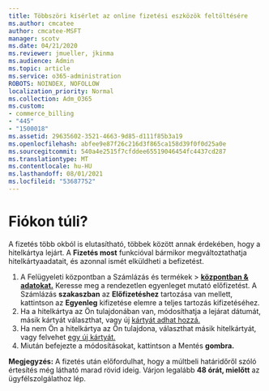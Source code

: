 ```yaml
---
title: Többszöri kísérlet az online fizetési eszközök feltöltésére
ms.author: cmcatee
author: cmcatee-MSFT
manager: scotv
ms.date: 04/21/2020
ms.reviewer: jmueller, jkinma
ms.audience: Admin
ms.topic: article
ms.service: o365-administration
ROBOTS: NOINDEX, NOFOLLOW
localization_priority: Normal
ms.collection: Adm_O365
ms.custom:
- commerce_billing
- "445"
- "1500018"
ms.assetid: 29635602-3521-4663-9d85-d111f85b3a19
ms.openlocfilehash: abfee9e87f26c216d3f865ca158d39f0f0d25a0e
ms.sourcegitcommit: 540a4e2515f7cfddee65519046454fc4437cd287
ms.translationtype: MT
ms.contentlocale: hu-HU
ms.lasthandoff: 08/01/2021
ms.locfileid: "53687752"
---
```

# <a name="past-due-account"></a>Fiókon túli?

A fizetés több okból is elutasítható, többek között annak érdekében, hogy a hitelkártya lejárt. A **Fizetés most** funkcióval bármikor megváltoztathatja hitelkártyaadatait, és azonnal ismét elküldheti a befizetést.

1. A Felügyeleti központban a Számlázás és termékek > **[központban & adatokat.](https://go.microsoft.com/fwlink/p/?linkid=842054)**
Keresse meg a rendezetlen egyenleget mutató előfizetést. A Számlázás **szakaszban** az **Előfizetéshez** tartozása van mellett, kattintson az **Egyenleg** kifizetése elemre a teljes tartozás kifizetéséhez.
2. Ha a hitelkártya az Ön tulajdonában van, módosíthatja a lejárat dátumát, másik kártyát választhat, vagy új [kártyát adhat hozzá.](/microsoft-365/commerce/billing-and-payments/manage-payment-methods)
3. Ha nem Ön a hitelkártya az Ön tulajdona, választhat másik hitelkártyát, vagy felvehet [egy új kártyát.](/microsoft-365/commerce/billing-and-payments/manage-payment-methods)
4. Miután befejezte a módosításokat, kattintson a Mentés **gombra.**

**Megjegyzés:** A fizetés után előfordulhat, hogy a múltbeli határidőről szóló értesítés még látható marad rövid ideig. Várjon legalább **48 órát, mielőtt** az ügyfélszolgálathoz lép.
